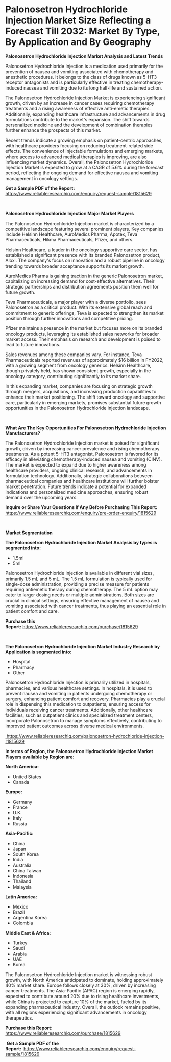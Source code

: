 <p><h1>Palonosetron Hydrochloride Injection Market Size Reflecting a Forecast Till 2032: Market By Type, By Application and By Geography</h1></p><p><strong>Palonosetron Hydrochloride Injection Market Analysis and Latest Trends</strong></p>
<p><p>Palonosetron Hydrochloride Injection is a medication used primarily for the prevention of nausea and vomiting associated with chemotherapy and anesthetic procedures. It belongs to the class of drugs known as 5-HT3 receptor antagonists and is particularly effective in treating chemotherapy-induced nausea and vomiting due to its long half-life and sustained action.</p><p>The Palonosetron Hydrochloride Injection Market is experiencing significant growth, driven by an increase in cancer cases requiring chemotherapy treatments and a rising awareness of effective anti-emetic therapies. Additionally, expanding healthcare infrastructure and advancements in drug formulations contribute to the market's expansion. The shift towards personalized medicine and the development of combination therapies further enhance the prospects of this market.</p><p>Recent trends indicate a growing emphasis on patient-centric approaches, with healthcare providers focusing on reducing treatment-related side effects. The convenience of injectable formulations and emerging markets, where access to advanced medical therapies is improving, are also influencing market dynamics. Overall, the Palonosetron Hydrochloride Injection Market is expected to grow at a CAGR of 5.6% during the forecast period, reflecting the ongoing demand for effective nausea and vomiting management in oncology settings.</p></p>
<p><strong>Get a Sample PDF of the Report:&nbsp;</strong> <a href="https://www.reliableresearchiq.com/enquiry/request-sample/1815629?utm_campaign=2333&utm_medium=2&utm_source=Github&utm_content=ia&utm_term=19042025&utm_id=palonosetron-hydrochloride-injection">https://www.reliableresearchiq.com/enquiry/request-sample/1815629</a></p>
<p>&nbsp;</p>
<p><strong>Palonosetron Hydrochloride Injection Major Market Players</strong></p>
<p><p>The Palonosetron Hydrochloride Injection market is characterized by a competitive landscape featuring several prominent players. Key companies include Helsinn Healthcare, AuroMedics Pharma, Apotex, Teva Pharmaceuticals, Hikma Pharmaceuticals, Pfizer, and others.</p><p>Helsinn Healthcare, a leader in the oncology supportive care sector, has established a significant presence with its branded Palonosetron product, Aloxi. The company's focus on innovation and a robust pipeline in oncology trending towards broader acceptance supports its market growth.</p><p>AuroMedics Pharma is gaining traction in the generic Palonosetron market, capitalizing on increasing demand for cost-effective alternatives. Their strategic partnerships and distribution agreements position them well for future growth.</p><p>Teva Pharmaceuticals, a major player with a diverse portfolio, sees Palonosetron as a critical product. With its extensive global reach and commitment to generic offerings, Teva is expected to strengthen its market position through further innovations and competitive pricing.</p><p>Pfizer maintains a presence in the market but focuses more on its branded oncology products, leveraging its established sales networks for broader market access. Their emphasis on research and development is poised to lead to future innovations.</p><p>Sales revenues among these companies vary. For instance, Teva Pharmaceuticals reported revenues of approximately $16 billion in FY2022, with a growing segment from oncology generics. Helsinn Healthcare, though privately held, has shown consistent growth, especially in the oncology category, contributing significantly to its market share. </p><p>In this expanding market, companies are focusing on strategic growth through mergers, acquisitions, and increasing production capabilities to enhance their market positioning. The shift toward oncology and supportive care, particularly in emerging markets, promises substantial future growth opportunities in the Palonosetron Hydrochloride injection landscape.</p></p>
<p>&nbsp;</p>
<p><strong>What Are The Key Opportunities For Palonosetron Hydrochloride Injection Manufacturers?</strong></p>
<p><p>The Palonosetron Hydrochloride Injection market is poised for significant growth, driven by increasing cancer prevalence and rising chemotherapy treatments. As a potent 5-HT3 antagonist, Palonosetron is favored for its efficacy in alleviating chemotherapy-induced nausea and vomiting (CINV). The market is expected to expand due to higher awareness among healthcare providers, ongoing clinical research, and advancements in formulation technology. Additionally, strategic collaborations between pharmaceutical companies and healthcare institutions will further bolster market penetration. Future trends indicate a potential for expanded indications and personalized medicine approaches, ensuring robust demand over the upcoming years.</p></p>
<p><strong>Inquire or Share Your Questions If Any Before Purchasing This Report:</strong> <a href="https://www.reliableresearchiq.com/enquiry/pre-order-enquiry/1815629?utm_campaign=2333&utm_medium=2&utm_source=Github&utm_content=ia&utm_term=19042025&utm_id=palonosetron-hydrochloride-injection">https://www.reliableresearchiq.com/enquiry/pre-order-enquiry/1815629</a></p>
<p>&nbsp;</p>
<p><strong>Market Segmentation</strong></p>
<p><strong>The Palonosetron Hydrochloride Injection Market Analysis by types is segmented into:</strong></p>
<p><ul><li>1.5ml</li><li>5ml</li></ul></p>
<p><p>Palonosetron Hydrochloride Injection is available in different vial sizes, primarily 1.5 mL and 5 mL. The 1.5 mL formulation is typically used for single-dose administration, providing a precise measure for patients requiring antiemetic therapy during chemotherapy. The 5 mL option may cater to larger dosing needs or multiple administrations. Both sizes are crucial in clinical settings, ensuring effective management of nausea and vomiting associated with cancer treatments, thus playing an essential role in patient comfort and care.</p></p>
<p><strong>Purchase this Report:&nbsp;</strong><a href="https://www.reliableresearchiq.com/purchase/1815629?utm_campaign=2333&utm_medium=2&utm_source=Github&utm_content=ia&utm_term=19042025&utm_id=palonosetron-hydrochloride-injection">https://www.reliableresearchiq.com/purchase/1815629</a></p>
<p>&nbsp;</p>
<p><strong>The Palonosetron Hydrochloride Injection Market Industry Research by Application is segmented into:</strong></p>
<p><ul><li>Hospital</li><li>Pharmacy</li><li>Other</li></ul></p>
<p><p>Palonosetron Hydrochloride Injection is primarily utilized in hospitals, pharmacies, and various healthcare settings. In hospitals, it is used to prevent nausea and vomiting in patients undergoing chemotherapy or surgery, enhancing patient comfort and recovery. Pharmacies play a crucial role in dispensing this medication to outpatients, ensuring access for individuals receiving cancer treatments. Additionally, other healthcare facilities, such as outpatient clinics and specialized treatment centers, incorporate Palonosetron to manage symptoms effectively, contributing to improved patient outcomes across diverse medical environments.</p></p>
<p><a href="https://www.reliableresearchiq.com/palonosetron-hydrochloride-injection-r1815629?utm_campaign=2333&utm_medium=2&utm_source=Github&utm_content=ia&utm_term=19042025&utm_id=palonosetron-hydrochloride-injection">&nbsp;https://www.reliableresearchiq.com/palonosetron-hydrochloride-injection-r1815629</a></p>
<p><strong>In terms of Region, the Palonosetron Hydrochloride Injection Market Players available by Region are:</strong></p>
<p>
    <p> <strong> North America: </strong>
        <ul>
            <li>United States</li>
            <li>Canada</li>
        </ul>
        </p> 
    <p> <strong> Europe: </strong>
        <ul>
            <li>Germany</li>
            <li>France</li>
            <li>U.K.</li>
            <li>Italy</li>
            <li>Russia</li>
        </ul>
        </p> 
    <p> <strong> Asia-Pacific: </strong>
        <ul>
            <li>China</li>
            <li>Japan</li>
            <li>South Korea</li>
            <li>India</li>
            <li>Australia</li>
            <li>China Taiwan</li>
            <li>Indonesia</li>
            <li>Thailand</li>
            <li>Malaysia</li>
        </ul>
        </p> 
    <p> <strong> Latin America: </strong>
        <ul>
            <li>Mexico</li>
            <li>Brazil</li>
            <li>Argentina Korea</li>
            <li>Colombia</li>
        </ul>
        </p> 
    <p> <strong> Middle East & Africa: </strong>
        <ul>
            <li>Turkey</li>
            <li>Saudi</li>
            <li>Arabia</li>
            <li>UAE</li>
            <li>Korea</li>
        </ul>
    </p>
    </p>
<p><p>The Palonosetron Hydrochloride Injection market is witnessing robust growth, with North America anticipated to dominate, holding approximately 40% market share. Europe follows closely at 30%, driven by increasing cancer treatments. The Asia-Pacific (APAC) region is emerging rapidly, expected to contribute around 20% due to rising healthcare investments, while China is projected to capture 10% of the market, fueled by its expanding pharmaceutical industry. Overall, the outlook remains positive, with all regions experiencing significant advancements in oncology therapeutics.</p></p>
<p><strong>Purchase this Report: </strong><a href="https://www.reliableresearchiq.com/purchase/1815629?utm_campaign=2333&utm_medium=2&utm_source=Github&utm_content=ia&utm_term=19042025&utm_id=palonosetron-hydrochloride-injection">https://www.reliableresearchiq.com/purchase/1815629</a></p>
<p>&nbsp;<strong>Get a Sample PDF of the Report:&nbsp;&nbsp;</strong><a href="https://www.reliableresearchiq.com/enquiry/request-sample/1815629?utm_campaign=2333&utm_medium=2&utm_source=Github&utm_content=ia&utm_term=19042025&utm_id=palonosetron-hydrochloride-injection">https://www.reliableresearchiq.com/enquiry/request-sample/1815629</a></p>
<p><strong></strong></p>
<p><p></p><p></p><p></p></p>